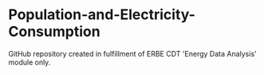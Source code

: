 # Population-and-Electricity-Consumption
GitHub repository created in fulfillment of ERBE CDT 'Energy Data Analysis' module only. 
